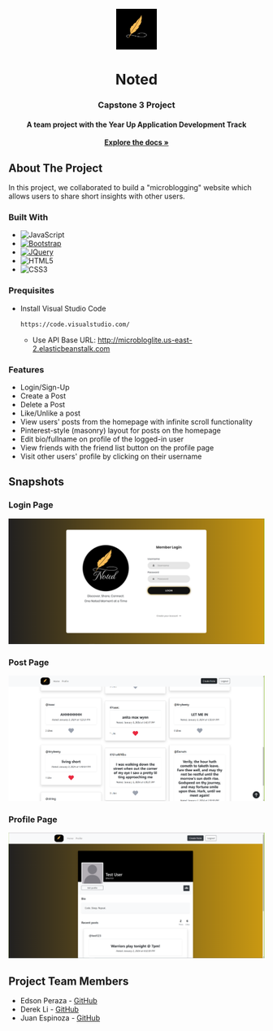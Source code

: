 <!-- PROJECT LOGO -->
<br />
<div align="center">
  <a href="https://github.com/othneildrew/Best-README-Template">
    <img src="assets/images/logos/logo.png" alt="Logo" width="80" height="80">
  </a>

  <h1 align="center">Noted</h1>
  <h3 align="center">Capstone 3 Project</h3>
  <h4 align="center">A team project with the Year Up Application Development Track</h4>
    <a href="https://github.com/perazae/Noted"><strong>Explore the docs »</strong></a>
    <br />

</div>

<!-- ABOUT THE PROJECT -->
## About The Project
In this project, we collaborated to build a "microblogging" website which allows users to share short insights with other users.

### Built With
* ![JavaScript](https://img.shields.io/badge/javascript-%23323330.svg?style=for-the-badge&logo=javascript&logoColor=%23F7DF1E)
* [![Bootstrap][Bootstrap.com]][Bootstrap-url]
* [![JQuery][JQuery.com]][JQuery-url]
* ![HTML5](https://img.shields.io/badge/html5-%23E34F26.svg?style=for-the-badge&logo=html5&logoColor=white)
* ![CSS3](https://img.shields.io/badge/css3-%231572B6.svg?style=for-the-badge&logo=css3&logoColor=white)

<!-- GETTING STARTED -->
### Prequisites

* Install Visual Studio Code
  ```sh
  https://code.visualstudio.com/
  ```
  * Use API Base URL:
  http://microbloglite.us-east-2.elasticbeanstalk.com

### Features
* Login/Sign-Up
* Create a Post
* Delete a Post
* Like/Unlike a post
* View users' posts from the homepage with infinite scroll functionality
* Pinterest-style (masonry) layout for posts on the homepage
* Edit bio/fullname on profile of the logged-in user
* View friends with the friend list button on the profile page
* Visit other users' profile by clicking on their username

## Snapshots
### Login Page
![Login Page](assets/images/readme/login.PNG)

### Post Page
![Post Page](assets/images/readme/post.PNG)

### Profile Page
![Profile Page](assets/images/readme/profile.PNG)

## Project Team Members
* Edson Peraza - [GitHub](https://github.com/perazae) 
* Derek Li - [GitHub](https://github.com/deli123) 
* Juan Espinoza - [GitHub](https://github.com/JuanEspinozaCode) 



[Bootstrap.com]: https://img.shields.io/badge/Bootstrap-563D7C?style=for-the-badge&logo=bootstrap&logoColor=white
[Bootstrap-url]: https://getbootstrap.com
[JQuery.com]: https://img.shields.io/badge/jQuery-0769AD?style=for-the-badge&logo=jquery&logoColor=white
[JQuery-url]: https://jquery.com 